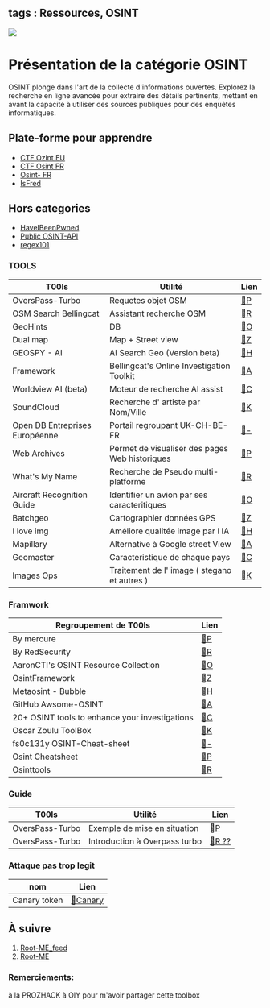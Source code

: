 
tags : Ressources, OSINT
---

![](https://hedgedoc.raltheo.fr/uploads/34fec1da-d76f-4e17-92d5-ea2c1186ff1c.png)


# Présentation de la catégorie OSINT
OSINT plonge dans l'art de la collecte d'informations ouvertes. Explorez la recherche en ligne avancée pour extraire des détails pertinents, mettant en avant la capacité à utiliser des sources publiques pour des enquêtes informatiques.

## Plate-forme pour apprendre
* [CTF Ozint EU ](https://ozint.eu/)
* [CTF Osint FR ](https://ctf.challenge-osint.fr/)
* [Osint- FR](https://osintfr.com/fr/accueil/)
* [IsFred](https://isfred.fr/)
## Hors categories
* [HaveIBeenPwned](https://haveibeenpwned.com)
* [Public OSINT-API](https://github.com/cipher387/API-s-for-OSINT/?tab=readme-ov-file#flights) 
* [regex101](https://regex101.com/)
### TOOLS

| T00ls | Utilité  | Lien |
| -------- | -------- | ---------- |
| OversPass-Turbo     | Requetes objet OSM    | [:link:P](https://overpass-turbo.eu) |
| OSM Search Bellingcat| Assistant recherche OSM|[:link:R](https://osm-search.bellingcat.com/)|
| GeoHints | DB | [:link:O](https://geohints.com) |
| Dual map | Map + Street view | [:link:Z](https://www.dualmaps.com) |
| GEOSPY - AI | AI Search Geo (Version beta) |[:link:H](https://geospy.ai) |
| Framework | Bellingcat's Online Investigation Toolkit | [:link:A](https://docs.google.com/spreadsheets/d/18rtqh8EG2q1xBo2cLNyhIDuK9jrPGwYr9DI2UncoqJQ/edit#gid=930747607) |
| Worldview AI (beta) | Moteur de recherche AI assist | [:link:C](https://worldview.ai/)
| SoundCloud|Recherche d' artiste par Nom/Ville|[:link:K](https://soundcloud.com/)|
| Open DB Entreprises Européenne |Portail regroupant UK-CH-BE-FR|[:link:-](https://www.pappers.in/)|
| Web Archives |Permet de visualiser des pages Web historiques | [:link:P](https://archive.org/web)
| What's My Name | Recherche de Pseudo multi-platforme | [:link:R](https://whatsmyname.app)| 
| Aircraft Recognition Guide| Identifier un avion par ses caracteritiques| [:link:O](https://www.aircraftrecognitionguide.com/identify-aircraft/identify-by-airplane-characteristics)
|Batchgeo|Cartographier données GPS|[:link:Z](https://fr.batchgeo.com/)|
|I love img| Améliore qualitée image par l IA|[:link:H](https://www.iloveimg.com/fr/augmentez-resolution-image)|
|Mapillary| Alternative à Google street View |[:link:A](https://www.mapillary.com/?locale=fr_FR)|
|Geomaster|Caracteristique de chaque pays|[:link:C](https://geomastr.com/)|
|Images Ops|Traitement de l' image ( stegano et autres )|[:link:K](https://imgops.com/imgops.com/1hr-tempcache/userUploadTempCache_ip109.208.16.40_utc_20240930-202222_img1.png)|


### Framwork

| Regroupement de T00ls | Lien |
| -------- | ---------- |
|By mercure|[:link:P](https://start.me/p/JDraa0/osint-eirs)|
|By RedSecurity|[:link:R](https://start.me/p/xjbRK8/osint-ibis)|
|AaronCTI's OSINT Resource Collection|[:link:O](https://docs.google.com/spreadsheets/d/1klugQqw6POlBtuzon8S0b18-gpsDwX-5OYRrB7TyNEw/edit#gid=0)|
|OsintFramework |[:link:Z](https://osintframework.com/)|
|Metaosint - Bubble|[:link:H](https://metaosint.github.io/chart)|
|GitHub Awsome-OSINT|[:link:A](https://github.com/jivoi/awesome-osint)|
|20+ OSINT tools to enhance your investigations|[:link:C](https://linkurious.com/blog/osint-tools-enhance-investigations/)|
|Oscar Zoulu ToolBox|[:link:K](https://oscarzulu.org/s/toolbox)|
|fs0c131y OSINT-Cheat-sheet|[:link:-](https://github.com/fs0c131y/OSINT-Cheat-sheet)|
|Osint Cheatsheet|[:link:P](https://saabyy.github.io/osintcheatsheet/markmap.html)|
|Osinttools|[:link:R](https://osinttools.io)|


### Guide

| T00ls | Utilité  | Lien |
| -------- | -------- | ---------- |
| OversPass-Turbo     |Exemple de mise en situation | [:link:P](https://predictalab.medium.com/geoint-comment-utiliser-overpass-turbo-pour-losint-ed1da66354e9) |
| OversPass-Turbo | Introduction à Overpass turbo | [:link:R ??](https://sites-formations.univ-rennes2.fr/mastersigat/Cours/OverpassTurbo_SOTM_2022.pdf) 

### Attaque pas trop legit
|nom|Lien|
|-|-|
|Canary token|[:link:Canary](https://canarytokens.org/generate)|

## À suivre 
1. [Root-ME_feed](https://twitter.com/rootme_org)
2. [Root-ME](https://root-me.org)
### Remerciements:
à la PROZHACK
à OIY
pour m'avoir partager cette toolbox
